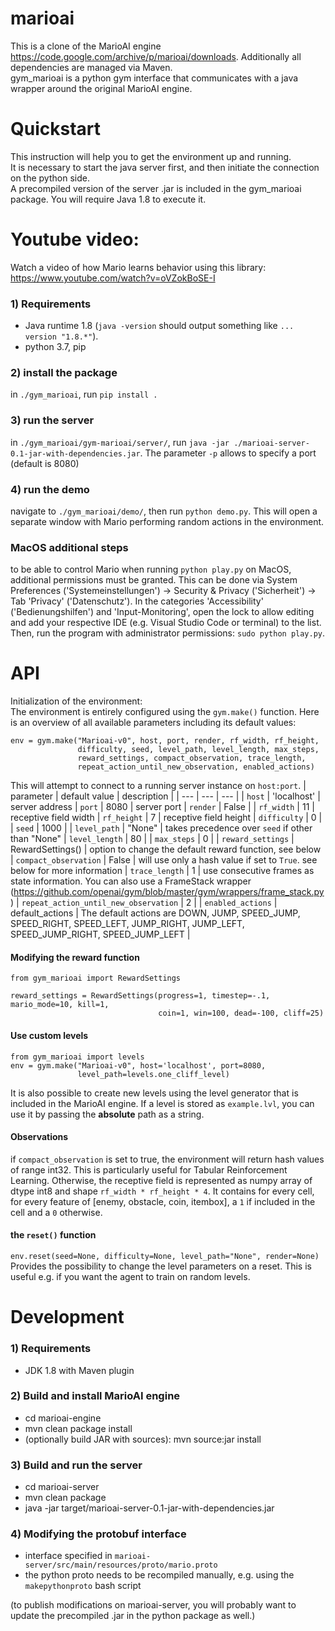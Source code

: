 # marioai

This is a clone of the MarioAI engine https://code.google.com/archive/p/marioai/downloads. Additionally all dependencies are managed via Maven.  
gym_marioai is a python gym interface that communicates with a java wrapper around the original MarioAI engine.

# Quickstart

This instruction will help you to get the environment up and running.  
It is necessary to start the java server first, and then initiate the connection on the python side.  
A precompiled version of the server .jar is included in the gym_marioai package. You will require Java 1.8 to execute it.

# Youtube video:

Watch a video of how Mario learns behavior using this library: https://www.youtube.com/watch?v=oVZokBoSE-I

### 1) Requirements

- Java runtime 1.8 (`java -version` should output something like `... version "1.8.*"`).
- python 3.7, pip

### 2) install the package

in `./gym_marioai`, run `pip install .`

### 3) run the server

in `./gym_marioai/gym-marioai/server/`, run `java -jar ./marioai-server-0.1-jar-with-dependencies.jar`. The parameter `-p` allows to specify a port (default is 8080)

### 4) run the demo

navigate to `./gym_marioai/demo/`, then run `python demo.py`. This will open a separate window with Mario performing random actions in the environment.

### MacOS additional steps

to be able to control Mario when running `python play.py` on MacOS, additional permissions must be granted. This can be done via System Preferences ('Systemeinstellungen') -> Security & Privacy ('Sicherheit') -> Tab 'Privacy' ('Datenschutz').
In the categories 'Accessibility' ('Bedienungshilfen') and 'Input-Monitoring', open the lock to allow editing and add your respective IDE (e.g. Visual Studio Code or terminal) to the list.
Then, run the program with administrator permissions: `sudo python play.py`.

# API

Initialization of the environment:  
The environment is entirely configured using the `gym.make()` function. Here is an overview of all available parameters including its default values:

```
env = gym.make("Marioai-v0", host, port, render, rf_width, rf_height,
               difficulty, seed, level_path, level_length, max_steps,
               reward_settings, compact_observation, trace_length,
               repeat_action_until_new_observation, enabled_actions)
```

This will attempt to connect to a running server instance on `host:port`.
| parameter | default value | description |
| --- | --- | --- |
| `host` | 'localhost' | server address
| `port` | 8080 | server port
| `render` | False |
| `rf_width` | 11 | receptive field width
| `rf_height` | 7 | receptive field height
| `difficulty` | 0 |
| `seed` | 1000 |
| `level_path` | "None" | takes precedence over `seed` if other than "None"
| `level_length` | 80 |
| `max_steps` | 0 |
| `reward_settings` | RewardSettings() | option to change the default reward function, see below
| `compact_observation` | False | will use only a hash value if set to `True`. see below for more information
| `trace_length` | 1 | use consecutive frames as state information. You can also use a FrameStack wrapper (https://github.com/openai/gym/blob/master/gym/wrappers/frame_stack.py)
| `repeat_action_until_new_observation` | 2 |
| `enabled_actions` | default_actions | The default actions are DOWN, JUMP, SPEED_JUMP, SPEED_RIGHT, SPEED_LEFT, JUMP_RIGHT, JUMP_LEFT, SPEED_JUMP_RIGHT, SPEED_JUMP_LEFT |

#### Modifying the reward function

```
from gym_marioai import RewardSettings

reward_settings = RewardSettings(progress=1, timestep=-.1, mario_mode=10, kill=1,
                                 coin=1, win=100, dead=-100, cliff=25)
```

#### Use custom levels

```
from gym_marioai import levels
env = gym.make("Marioai-v0", host='localhost', port=8080,
               level_path=levels.one_cliff_level)
```

It is also possible to create new levels using the level generator that is included in the MarioAI engine. If a level is stored as `example.lvl`,
you can use it by passing the **absolute** path as a string.

#### Observations

if `compact_observation` is set to true, the environment will return hash values of range int32.
This is particularly useful for Tabular Reinforcement Learning.
Otherwise, the receptive field is represented as numpy array of dtype int8 and shape `rf_width * rf_height * 4`.
It contains for every cell, for every feature of \[enemy, obstacle, coin, itembox\], a `1` if included in the cell and a `0` otherwise.

#### the `reset()` function

`env.reset(seed=None, difficulty=None, level_path="None", render=None)`  
Provides the possibility to change the level parameters on a reset. This is useful e.g. if you want the agent to train on random levels.

# Development

### 1) Requirements

- JDK 1.8 with Maven plugin

### 2) Build and install MarioAI engine

- cd marioai-engine
- mvn clean package install
- (optionally build JAR with sources): mvn source:jar install

### 3) Build and run the server

- cd marioai-server
- mvn clean package
- java -jar target/marioai-server-0.1-jar-with-dependencies.jar

### 4) Modifying the protobuf interface

- interface specified in `marioai-server/src/main/resources/proto/mario.proto`
- the python proto needs to be recompiled manually, e.g. using the `makepythonproto` bash script

(to publish modifications on marioai-server, you will probably want to update the precompiled .jar in the python package as well.)

